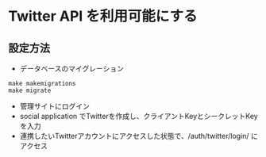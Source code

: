 # Twitter API を利用可能にする

## 設定方法
- データベースのマイグレーション
```
make makemigrations
make migrate
```

- 管理サイトにログイン
- social application でTwitterを作成し、クライアントKeyとシークレットKeyを入力
- 連携したいTwitterアカウントにアクセスした状態で、/auth/twitter/login/ にアクセス
